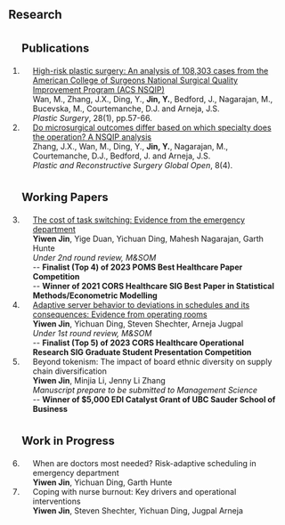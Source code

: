 <h2 id="publications" style="margin: 2px 0px -15px;">Research</h2>

<div class="publications">
<ol class="bibliography">
<br>
<p style="font-weight: bold; font-size: 20px;">Publications</p>
  
<li>
<div class="pub-row">

  <div class="col-sm-3 abbr" style="position: relative;padding-right: 15px;padding-left: 15px;">
  </div>

  <div class="col-sm-9" style="position: relative;padding-right: 15px;padding-left: 20px;">
    <div class="title"><a href="https://journals.sagepub.com/doi/pdf/10.1177/2292550319880921">High-risk plastic surgery: An analysis of 108,303 cases from the American College of Surgeons National Surgical Quality Improvement Program (ACS NSQIP)</a></div>
    <div class="author">Wan, M., Zhang, J.X., Ding, Y., <b>Jin, Y.</b>, Bedford, J., Nagarajan, M., Bucevska, M., Courtemanche, D.J. and Arneja, J.S.</div>
    <div class="periodical"><em>Plastic Surgery</em>, 28(1), pp.57-66.</div>
  </div>
</div>
</li>

<li>
<div class="pub-row">

  <div class="col-sm-3 abbr" style="position: relative;padding-right: 15px;padding-left: 15px;">
  </div>

  <div class="col-sm-9" style="position: relative;padding-right: 15px;padding-left: 20px;">
    <div class="title"><a href="https://www.ncbi.nlm.nih.gov/pmc/articles/PMC7209891/">Do microsurgical outcomes differ based on which specialty does the operation? A NSQIP analysis</a></div>
    <div class="author">Zhang, J.X., Wan, M., Ding, Y., <b>Jin, Y.</b>, Nagarajan, M., Courtemanche, D.J., Bedford, J. and Arneja, J.S.</div>
    <div class="periodical"><em>Plastic and Reconstructive Surgery Global Open</em>, 8(4).</div>
  </div>
</div>
</li>
<br>
  
<p style="font-weight: bold; font-size: 20px;">Working Papers</p>
  
<li>
<div class="pub-row">

  <div class="col-sm-3 abbr" style="position: relative;padding-right: 15px;padding-left: 15px;">
  </div>

  <div class="col-sm-9" style="position: relative;padding-right: 15px;padding-left: 20px;">
    <div class="title"><a href="https://papers.ssrn.com/sol3/papers.cfm?abstract_id=3756677">The cost of task switching: Evidence from the emergency department</a></div>
    <div class="author"><strong>Yiwen Jin</strong>, Yige Duan, Yichuan Ding, Mahesh Nagarajan, Garth Hunte</div>
    <div class="periodical"><em>Under 2nd round review, M&SOM</em></div>
      -- <b>Finalist (Top 4) of 2023 POMS Best Healthcare Paper Competition</b><br>
      -- <b>Winner of 2021 CORS Healthcare SIG Best Paper in Statistical Methods/Econometric Modelling</b>
  </div>
</div>
</li>  

<li>
<div class="pub-row">

  <div class="col-sm-3 abbr" style="position: relative;padding-right: 15px;padding-left: 15px;">
  </div>

  <div class="col-sm-9" style="position: relative;padding-right: 15px;padding-left: 20px;">
    <div class="title"><a href="https://papers.ssrn.com/sol3/papers.cfm?abstract_id=4048352">Adaptive server behavior to deviations in schedules and its consequences: Evidence from operating rooms</a></div>
    <div class="author"><b>Yiwen Jin</b>, Yichuan Ding, Steven Shechter, Arneja Jugpal</div>
    <div class="periodical"><em>Under 1st round review, M&SOM</em></div>
      -- <b>Finalist (Top 5) of 2023 CORS Healthcare Operational Research SIG Graduate Student Presentation Competition</b>
  </div>
</div>
</li>
  
<li>
<div class="pub-row">

  <div class="col-sm-3 abbr" style="position: relative;padding-right: 15px;padding-left: 15px;">
  </div>

  <div class="col-sm-9" style="position: relative;padding-right: 15px;padding-left: 20px;">
    <div class="title">Beyond tokenism: The impact of board ethnic diversity on supply chain diversification</a></div>
    <div class="author"><b>Yiwen Jin</b>, Minjia Li, Jenny Li Zhang</div>
    <div class="periodical"><em>Manuscript prepare to be submitted to Management Science</em></div>
      -- <b>Winner of $5,000 EDI Catalyst Grant of UBC Sauder School of Business</b>
  </div>
</div>
</li>
<br>

<p style="font-weight: bold; font-size: 20px;">Work in Progress</p>
  
<li>
<div class="pub-row">

  <div class="col-sm-3 abbr" style="position: relative;padding-right: 15px;padding-left: 15px;">
  </div>

  <div class="col-sm-9" style="position: relative;padding-right: 15px;padding-left: 20px;">
    <div class="title">When are doctors most needed? Risk-adaptive scheduling in emergency department</a></div>
    <div class="author"><strong>Yiwen Jin</strong>, Yichuan Ding, Garth Hunte</div>
  </div>
</div>
</li>  


<li>
<div class="pub-row">

  <div class="col-sm-3 abbr" style="position: relative;padding-right: 15px;padding-left: 15px;">
  </div>

  <div class="col-sm-9" style="position: relative;padding-right: 15px;padding-left: 20px;">
    <div class="title">Coping with nurse burnout: Key drivers and operational interventions</a></div>
    <div class="author"><b>Yiwen Jin</b>, Steven Shechter, Yichuan Ding, Jugpal Arneja</div>
  </div>
</div>
</li>
<br>



</ol>
</div>





